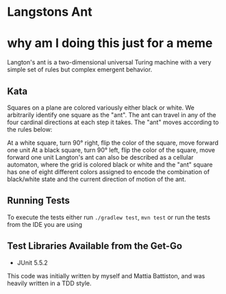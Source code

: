 # Langstons Ant
# why am I doing this just for a meme

Langton's ant is a two-dimensional universal Turing machine with a very simple set of rules but complex emergent behavior.

## Kata

Squares on a plane are colored variously either black or white. We arbitrarily identify one square as the "ant".
The ant can travel in any of the four cardinal directions at each step it takes. The "ant" moves according to the rules below:

At a white square, turn 90° right, flip the color of the square, move forward one unit
At a black square, turn 90° left, flip the color of the square, move forward one unit
Langton's ant can also be described as a cellular automaton, where the grid is colored black or white and the "ant" square has
one of eight different colors assigned to encode the combination of black/white state and the current direction of motion of
the ant.

## Running Tests

To execute the tests either run `./gradlew test`, `mvn test` or run the tests from the IDE you are using

## Test Libraries Available from the Get-Go
- JUnit 5.5.2

This code was initially written by myself and Mattia Battiston, and was heavily written in a TDD style. 
